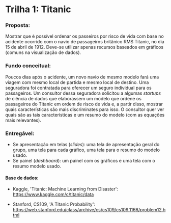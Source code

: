 # Trilha 1: Titanic

### Proposta:

Mostrar que é possível ordenar os passeiros por risco de vida com base no acidente ocorrido com o navio de passageiros britânico RMS Titanic, no dia 15 de abril de 1912. Deve-se utilizar apenas recursos baseados em gráficos (comuns na visualização de dados).

### Fundo conceitual:

Poucos dias após o acidente, um novo navio de mesmo modelo fará uma viagem com mesmo local de partida e mesmo local de destino. Uma seguradora foi contratada para oferecer um seguro individual para os passageiros. Um consultor dessa seguradora solicitou a algumas *startups* de ciência de dados que elaborassem um modelo que ordene os passageiros do Titanic em ordem de risco de vida e, a partir disso, mostrar quais características são mais discriminates para isso. O consultor quer ver quais são as tais características e um resumo do modelo (com as equações mais relevantes).

### Entregável:

- Se apresentação em telas (*slides*): uma tela de apresentação geral do grupo, uma tela para cada gráfico, uma tela para o resumo do modelo usado.
- Se painel (*dashboard*): um painel com os gráficos e uma tela com o resumo modelo usado.

#### Base de dados: 

- Kaggle, 'Titanic: Machine Learning from Disaster': https://www.kaggle.com/c/titanic/data

- Stanford, CS109, 'A Titanic Probability': https://web.stanford.edu/class/archive/cs/cs109/cs109.1166/problem12.html

